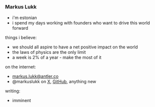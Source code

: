 # <h3> Markus Lukk

* i'm estonian
* i spend my days working with founders who want to drive this world forward

things i believe:
* we should all aspire to have a net positive impact on the world
* the laws of physics are the only limit
* a week is 2% of a year - make the most of it

on the internet:
* markus.lukk@antler.co
* @markuslukk on [X](https://x.com/markuslukk), [GitHub](https://github.com/markuslukk), anything new

writing:
* imminent
